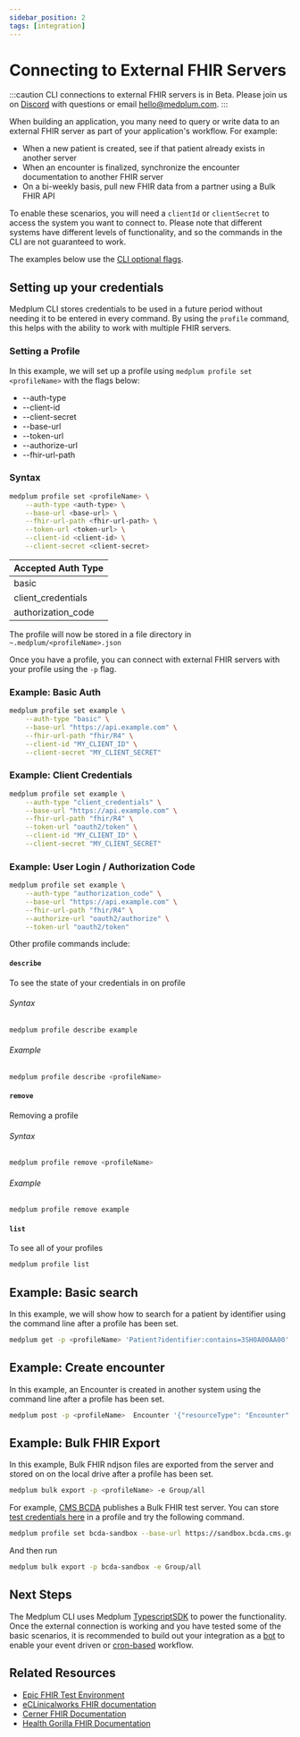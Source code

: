 ```yaml
---
sidebar_position: 2
tags: [integration]
---
```


# Connecting to External FHIR Servers

:::caution
CLI connections to external FHIR servers is in Beta. Please join us on [Discord](https://discord.gg/medplum) with questions or email [hello@medplum.com](mailto:hello@medplum.com).
:::

When building an application, you many need to query or write data to an external FHIR server as part of your application's workflow. For example:

- When a new patient is created, see if that patient already exists in another server
- When an encounter is finalized, synchronize the encounter documentation to another FHIR server
- On a bi-weekly basis, pull new FHIR data from a partner using a Bulk FHIR API

To enable these scenarios, you will need a `clientId` or `clientSecret` to access the system you want to connect to. Please note that different systems have different levels of functionality, and so the commands in the CLI are not guaranteed to work.

The examples below use the [CLI optional flags](/docs/cli#optional-flags).

## Setting up your credentials

Medplum CLI stores credentials to be used in a future period without needing it to be entered in every command. By using the `profile` command, this helps with the ability to work with multiple FHIR servers.

### Setting a Profile

In this example, we will set up a profile using `medplum profile set <profileName>` with the flags below:

- --auth-type
- --client-id
- --client-secret
- --base-url
- --token-url
- --authorize-url
- --fhir-url-path

### Syntax

```bash
medplum profile set <profileName> \
    --auth-type <auth-type> \
    --base-url <base-url> \
    --fhir-url-path <fhir-url-path> \
    --token-url <token-url> \
    --client-id <client-id> \
    --client-secret <client-secret>
```

| Accepted Auth Type   |
|--------------------|
| basic            |
| client_credentials|
| authorization_code|

The profile will now be stored in a file directory in `~.medplum/<profileName>.json`

Once you have a profile, you can connect with external FHIR servers with your profile using the `-p` flag. 

### Example: Basic Auth

```bash 
medplum profile set example \
    --auth-type "basic" \
    --base-url "https://api.example.com" \
    --fhir-url-path "fhir/R4" \
    --client-id "MY_CLIENT_ID" \
    --client-secret "MY_CLIENT_SECRET"
```

### Example: Client Credentials

```bash
medplum profile set example \
    --auth-type "client_credentials" \
    --base-url "https://api.example.com" \
    --fhir-url-path "fhir/R4" \
    --token-url "oauth2/token" \
    --client-id "MY_CLIENT_ID" \
    --client-secret "MY_CLIENT_SECRET"
```

### Example: User Login / Authorization Code

```bash
medplum profile set example \
    --auth-type "authorization_code" \
    --base-url "https://api.example.com" \
    --fhir-url-path "fhir/R4" \
    --authorize-url "oauth2/authorize" \
    --token-url "oauth2/token"
```

Other profile commands include:

#### `describe`

To see the state of your credentials in on profile 

###### Syntax
```bash
medplum profile describe example
```

###### Example
```bash
medplum profile describe <profileName>
```

#### `remove`
Removing a profile

###### Syntax
```bash
medplum profile remove <profileName>
```

###### Example
```bash
medplum profile remove example
```

#### `list`

To see all of your profiles
```bash
medplum profile list
```

## Example: Basic search

In this example, we will show how to search for a patient by identifier using the command line after a profile has been set.

```bash
medplum get -p <profileName> 'Patient?identifier:contains=3SH0A00AA00'
```

## Example: Create encounter

In this example, an Encounter is created in another system using the command line after a profile has been set.

```bash
medplum post -p <profileName>  Encounter '{"resourceType": "Encounter", "status": "finished", "class": {"system": "http://terminology.hl7.org/CodeSystem/v3-ActCode", "code": "AMB"}, "type": [{"coding": [{"system": "http://snomed.info/sct", "code": "162673000", "display": "General examination of patient (procedure)"}], "text": "General examination of patient (procedure)"}], "subject": {"reference": "Patient/13e44a47-636b-49e2-adb3-9f19c7e0e47a", "display": "Mr. Dustin31 Ritchie586"}}'
```

## Example: Bulk FHIR Export

In this example, Bulk FHIR ndjson files are exported from the server and stored on on the local drive after a profile has been set.

```bash
medplum bulk export -p <profileName> -e Group/all
```

For example, [CMS BCDA](https://bcda.cms.gov/) publishes a Bulk FHIR test server. You can store [test credentials here](https://bcda.cms.gov/guide.html#try-the-api) in a profile and try the following command.

```bash
medplum profile set bcda-sandbox --base-url https://sandbox.bcda.cms.gov --fhir-url-path api/v2/ --token-url https://sandbox.bcda.cms.gov/auth/token --client-id <client-id> --client-secret <client-secret>
```

And then run
```bash
medplum bulk export -p bcda-sandbox -e Group/all 
```

## Next Steps

The Medplum CLI uses Medplum [TypescriptSDK](/docs/sdk) to power the functionality. Once the external connection is working and you have tested some of the basic scenarios, it is recommended to build out your integration as a [bot](docs/bots) to enable your event driven or [cron-based](/docs/bots/bot-cron-job) workflow.

## Related Resources

- [Epic FHIR Test Environment](https://fhir.epic.com/Developer/Apps)
- [eCLinicalworks FHIR documentation](https://fhir.eclinicalworks.com/ecwopendev/documentation#)
- [Cerner FHIR Documentation](https://fhir.cerner.com/millennium/r4/#open-sandbox)
- [Health Gorilla FHIR Documentation](https://developer.healthgorilla.com/docs/oauth20)
